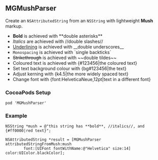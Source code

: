 ## MGMushParser

Create an `NSAttributedString` from an `NSString` with lightweight **Mush** markup.

- **Bold** is achieved with \*\*double asterisks\*\*
- _Italics_ are achieved with //double slashes//
- <u>Underlining</u> is achieved with \_\_double underscores\_\_
- `Monospacing` is achieved with \`single backticks\`
- ~~Strikethrough~~ is achieved with \~~double tildes\~~
- Coloured text is achieved with {#123456|the coloured text}
- Set text background colour with {bg#123456|the text}
- Adjust kerning with {k4.5|the more widely spaced text}
- Change font with {font:HelveticaNeue,12pt|text in a different font}

### CocoaPods Setup

```
pod 'MGMushParser'
```

### Example

```objc
NSString *mush = @"this string has **bold**, //italics//, and {#ff0000|red text}";

NSAttributedString *result = [MGMushParser attributedStringFromMush:mush
        font:[UIFont fontWithName:@"Helvetica" size:14] color:UIColor.blackColor];
```
